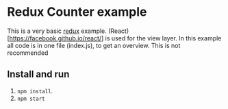 # Redux Counter example

This is a very basic [redux](redux.js.org) example. (React)[https://facebook.github.io/react/] is used for the view layer. In this example all code is in one file (index.js), to get an overview. This is not recommended 

## Install and run

1. `npm install`.
2. `npm start`


